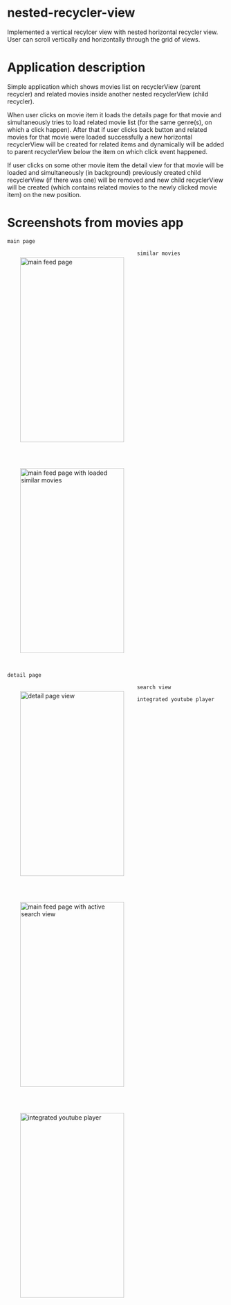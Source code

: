 # nested-recycler-view

<p>
Implemented a vertical recylcer view with nested horizontal recycler view.<br/>
User can scroll vertically and horizontally through the grid of views.
</p>

# Application description
<p>
Simple application which shows movies list on recyclerView (parent recycler) and related movies inside another nested recyclerView (child recycler).
</p>

<p>
When user clicks on movie item it loads the details page for that movie and simultaneously tries to load related movie list (for the same genre(s), on which a click happen). After that if user clicks back button and related movies for that movie were loaded successfully a new horizontal recyclerView will be created for related items and dynamically will be added to parent recyclerView below the item on which click event happened.
</p>
<p>
If user clicks on some other movie item the detail view for that movie will be loaded and simultaneously (in background) previously created child recyclerView (if there was one) will be removed and new child recyclerView will be created (which contains related movies to the newly clicked movie item) on the new position.
</p>

# Screenshots from movies app

`main page`<br/>
<img src="https://cloud.githubusercontent.com/assets/11542701/12661695/6cfc4f38-c61b-11e5-955a-f4764fa1c486.png" width="240px" height="426px" style="float: left; display:inline; margin: 30px;" alt="main feed page"></img>

`similar movies`<br/>
<img src="https://cloud.githubusercontent.com/assets/11542701/12661709/83e49a8e-c61b-11e5-8f73-06a659b3c086.png" width="240px" height="426px" style="margin: 30px;" alt="main feed page with loaded similar movies"></img>

`detail page`<br/>
<img src="https://cloud.githubusercontent.com/assets/11542701/12661723/a0a11ba2-c61b-11e5-8ce7-10662877f98c.png" width="240px" height="426px" style="float: left; display:inline; margin: 30px;"  alt="detail page view"></img>

`search view`<br/>
<img src="https://cloud.githubusercontent.com/assets/11542701/12661712/8c920ed2-c61b-11e5-8ca2-b1419f19712f.png" width="240px" height="426px" style="float: left; display:inline; margin: 30px;"  alt="main feed page with active search view"></img>

`integrated youtube player`<br/>
<img src="https://cloud.githubusercontent.com/assets/11542701/12661719/93ac554c-c61b-11e5-92f2-d95a7d34c860.png" width="240px" height="426px" style="margin: 30px;" alt="integrated youtube player"></img>
